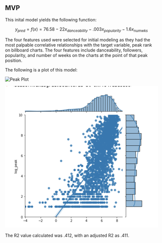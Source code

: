 ## MVP

This inital model yields the following function:

$$y_{pred} = f(x) = 76.58 - 22x_{danceability} -.003x_{popularity} - 1.6x_{numwks}$$

The four features used were selected for initial modeling as they had the most palpable correlative relationships with the target variable, peak rank on billboard charts. The four features include danceability, followers, popularity, and number of weeks on the charts at the point of that peak position. 


The following is a plot of this model:

![Peak Plot](logpeakplotmvp.png)

![Log Peak Plot](https://github.com/mehiks11/MusicHits_Project/blob/master/Deliverables/MVP/logpeakplotmvp.png?raw=true)

The R2 value calculated was .412, with an adjusted R2 as .411. 
